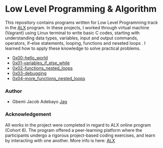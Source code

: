# Low Level Programming & Algorithm

This repository contains programs written for Low Level Programming track in the [ALX](https://www.alxafrica.com/) program. In these projects, I worked through virtual machine (Vagrant) using Linux terminal to write basic C codes, starting with understanding data types, variables, input and output commands, operators, if-else statements, looping, functions and neseted loops . I learned how to apply these knowledge to solve practical problems.

- [0x00-hello_world](https://github.com/jacobgbemi/alx-low_level_programming/tree/master/0x00-hello_world)
- [0x01-variables_if_else_while](https://github.com/jacobgbemi/alx-low_level_programming/tree/master/0x01-variables_if_else_while)
- [0x02-functions_nested_loops](https://github.com/jacobgbemi/alx-low_level_programming/tree/master/0x02-functions_nested_loops)
- [0x03-debugging](https://github.com/jacobgbemi/alx-low_level_programming/tree/master/0x03-debugging)
- [0x04-more_functions_nested_loops](https://github.com/jacobgbemi/alx-low_level_programming/tree/master/0x04-more_functions_nested_loops)


### Author
* Gbemi Jacob Adebayo [Jag](https://www.github.com/jacobgbemi)

### Acknowledgement
All works in the project were completed in regard to ALX online program (Cohort 6). The program offered a peer-learning platform where the participants undergo a rigorous project-based coding exercises, and learn by interacting with one another. More info is here: [ALX](https://www.alxafrica.com/)
